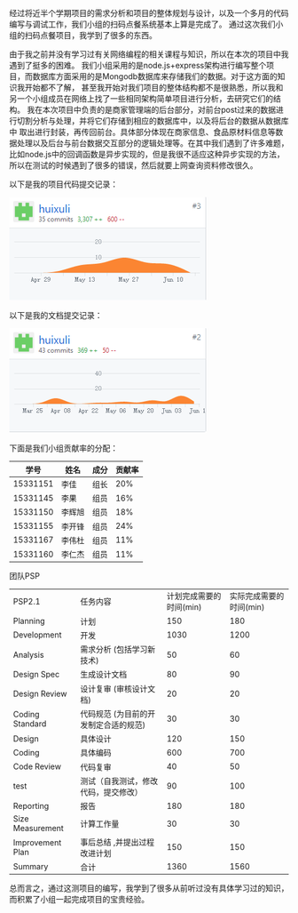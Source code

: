   经过将近半个学期项目的需求分析和项目的整体规划与设计，以及一个多月的代码编写与调试工作，我们小组的扫码点餐系统基本上算是完成了。
  通过这次我们小组的扫码点餐项目，我学到了很多的东西。
  
  由于我之前并没有学习过有关网络编程的相关课程与知识，所以在本次的项目中我遇到了挺多的困难。
  我们小组采用的是node.js+express架构进行编写整个项目，而数据库方面采用的是Mongodb数据库来存储我们的数据。对于这方面的知识我开始都不了解，
  甚至我开始对我们项目的整体结构都不是很熟悉，所以我和另一个小组成员在网络上找了一些相同架构简单项目进行分析，去研究它们的结构。
  我在本次项目中负责的是商家管理端的后台部分，对前台post过来的数据进行切割分析与处理，并将它们存储到相应的数据库中，以及将后台的数据从数据库中
  取出进行封装，再传回前台。具体部分体现在商家信息、食品原材料信息等数据处理以及后台与前台数据交互部分的逻辑处理等。在其中我们遇到了许多难题，比如node.js中的回调函数是异步实现的，但是我很不适应这种异步实现的方法，所以在测试的时候遇到了很多的错误，然后就要上网查询资料修改很久。
  
  以下是我的项目代码提交记录：
  
   ![代码提交](/img/others/1.png)  
  
  
  以下是我的文档提交记录：
  
  ![文档提交](/img/others/2.png)  
  
下面是我们小组贡献率的分配：

|学号|姓名|成分|贡献率|
|---|---|---|---|
|15331151   | 李佳|组长   |20%|
|15331145   | 李果  | 组员|16%|
|15331150   | 李辉旭 | 组员|18%|
|15331155   | 李开锋| 组员|24% |
|15331167   | 李伟杜 |  组员|11%|
|15331160   | 李仁杰 |组员| 11%|

团队PSP

|||||
|---|---|---|---|
|PSP2.1|任务内容|计划完成需要的时间(min)|实际完成需要的时间(min)|
|Planning|计划|150|180|
|Development|开发|1030|1200|
|Analysis|需求分析 (包括学习新技术)|50|60|
|Design Spec|生成设计文档|80|90|
|Design Review|设计复审 (审核设计文档)|20|20|
|Coding Standard|代码规范 (为目前的开发制定合适的规范)|30|30|
|Design|具体设计|120|150|
|Coding|具体编码|600|700|
|Code Review|代码复审|40|50|
|test|测试（自我测试，修改代码，提交修改）|90|100|
|Reporting|报告|180|180|
|Size Measurement|计算工作量|30|30|
|Improvement Plan|事后总结 ,并提出过程改进计划|150|150|
|Summary|合计|1360|1560|
  
  
  总而言之，通过这测项目的编写，我学到了很多从前听过没有具体学习过的知识，而积累了小组一起完成项目的宝贵经验。
  
